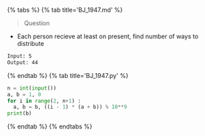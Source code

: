 {% tabs %}
{% tab title='BJ_1947.md' %}

> Question

* Each person recieve at least on present, find number of ways to distribute

```txt
Input: 5
Output: 44
```

{% endtab %}
{% tab title='BJ_1947.py' %}

```py
n = int(input())
a, b = 1, 0
for i in range(2, n+1) :
  a, b = b, ((i - 1) * (a + b)) % 10**9
print(b)
```

{% endtab %}
{% endtabs %}
